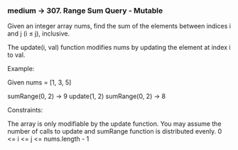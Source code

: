 ### medium -> 307. Range Sum Query - Mutable

Given an integer array nums, find the sum of the elements between indices i and j (i ≤ j), inclusive.

The update(i, val) function modifies nums by updating the element at index i to val.

Example:

Given nums = [1, 3, 5]

sumRange(0, 2) -> 9
update(1, 2)
sumRange(0, 2) -> 8
 

Constraints:

The array is only modifiable by the update function.
You may assume the number of calls to update and sumRange function is distributed evenly.
0 <= i <= j <= nums.length - 1